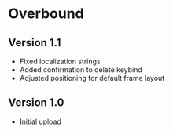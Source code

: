 # Overbound
## Version 1.1
- Fixed localization strings
- Added confirmation to delete keybind
- Adjusted positioning for default frame layout

## Version 1.0
- Initial upload
